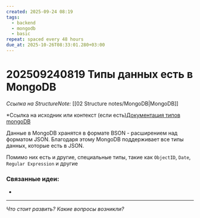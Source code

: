 ```yaml
---
created: 2025-09-24 08:19
tags:
  - backend
  - mongodb
  - basic
repeat: spaced every 48 hours
due_at: 2025-10-26T08:33:01.280+03:00
---
```

# 202509240819 Типы данных есть в MongoDB

*Ссылка на StructureNote:* [[02 Structure notes/MongoDB|MongoDB]]

*Ссылка на исходник или контекст (если есть)[Документация типов mongoDB](https://mongodb.prakticum-team.ru/docs/manual/reference/bson-types/)

Данные в MongoDB хранятся в формате BSON - расширением над форматом JSON. Благодаря этому MongoDB поддерживает все типы данных, которые есть в JSON.

Помимо них есть и другие, специальные типы, такие как `ObjectID`, `Date`, `Regular Expression` и другие

### Связанные идеи:

* 

---

*Что стоит развить? Какие вопросы возникли?*
